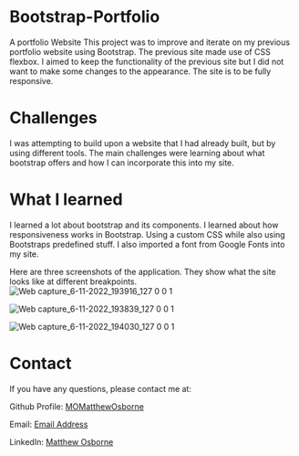# Bootstrap-Portfolio
A portfolio Website
This project was to improve and iterate on my previous portfolio website using Bootstrap. The previous site made use of CSS flexbox. I aimed to keep the functionality of the previous site but I did not want to make some changes to the appearance. The site is to be fully responsive. 

# Challenges

I was attempting to build upon a website that I had already built, but by using different tools. The main challenges were learning about what bootstrap offers and how I can incorporate this into my site.

# What I learned

I learned a lot about bootstrap and its components. I learned about how responsiveness works in Bootstrap. Using a custom CSS while also using Bootstraps predefined stuff. I also imported a font from Google Fonts into my site. 

Here are three screenshots of the application. They show what the site looks like at different breakpoints.
![Web capture_6-11-2022_193916_127 0 0 1](https://user-images.githubusercontent.com/109035827/200191449-09ab1901-9a41-4a7b-a979-e2a59cc823fe.jpeg)

![Web capture_6-11-2022_193839_127 0 0 1](https://user-images.githubusercontent.com/109035827/200191479-55415e63-0899-4faa-9ad9-57ac46df840e.jpeg)

![Web capture_6-11-2022_194030_127 0 0 1](https://user-images.githubusercontent.com/109035827/200191501-f10b723c-83f4-4cc1-a804-0011f5a017c5.jpeg)

# Contact

If you have any questions, please contact me at: 
 
  Github Profile: [MOMatthewOsborne ](https://github.com/MOMatthewOsborne )  

  Email:  [Email Address](momatthewosborne1@gmail.com)

  LinkedIn: [Matthew Osborne](https://www.linkedin.com/in/matthew-osborne-ba9192247  )